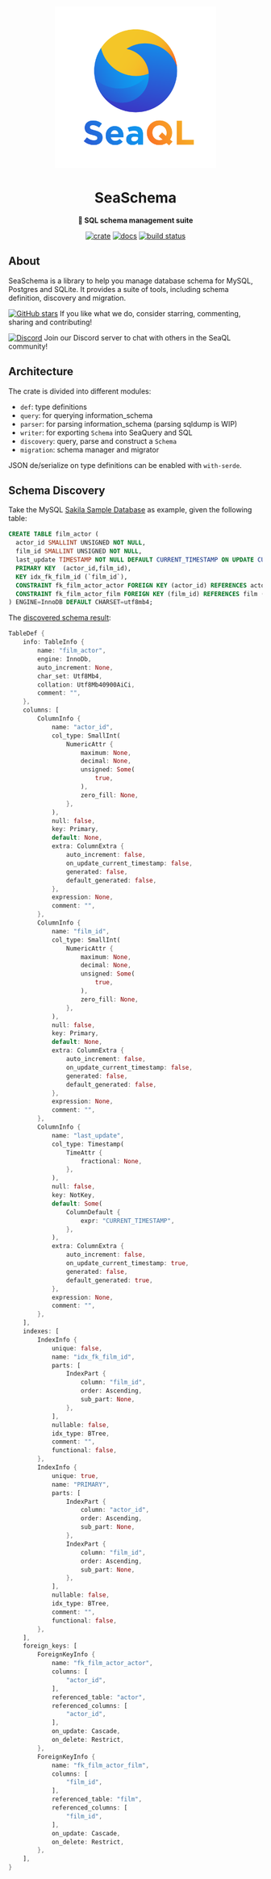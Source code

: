 <div align="center">

  <img src="docs/SeaQL logo dual.png" width="320"/>

  <h1>SeaSchema</h1>

  <p>
    <strong>🌿 SQL schema management suite</strong>
  </p>

  [![crate](https://img.shields.io/crates/v/sea-schema.svg)](https://crates.io/crates/sea-schema)
  [![docs](https://docs.rs/sea-schema/badge.svg)](https://docs.rs/sea-schema)
  [![build status](https://github.com/SeaQL/sea-schema/actions/workflows/rust.yml/badge.svg)](https://github.com/SeaQL/sea-schema/actions/workflows/rust.yml)

</div>

## About

SeaSchema is a library to help you manage database schema for MySQL, Postgres and SQLite. It provides a suite of tools, including schema definition, discovery and migration.

[![GitHub stars](https://img.shields.io/github/stars/SeaQL/sea-schema.svg?style=social&label=Star&maxAge=1)](https://github.com/SeaQL/sea-schema/stargazers/)
If you like what we do, consider starring, commenting, sharing and contributing!

[![Discord](https://img.shields.io/discord/873880840487206962?label=Discord)](https://discord.com/invite/uCPdDXzbdv)
Join our Discord server to chat with others in the SeaQL community!

## Architecture

The crate is divided into different modules:

+ `def`: type definitions
+ `query`: for querying information_schema
+ `parser`: for parsing information_schema (parsing sqldump is WIP)
+ `writer`: for exporting `Schema` into SeaQuery and SQL
+ `discovery`: query, parse and construct a `Schema`
+ `migration`: schema manager and migrator

JSON de/serialize on type definitions can be enabled with `with-serde`.

## Schema Discovery

Take the MySQL [Sakila Sample Database](tests/sakila/mysql/sakila-schema.sql) as example, given the following table:

```SQL
CREATE TABLE film_actor (
  actor_id SMALLINT UNSIGNED NOT NULL,
  film_id SMALLINT UNSIGNED NOT NULL,
  last_update TIMESTAMP NOT NULL DEFAULT CURRENT_TIMESTAMP ON UPDATE CURRENT_TIMESTAMP,
  PRIMARY KEY  (actor_id,film_id),
  KEY idx_fk_film_id (`film_id`),
  CONSTRAINT fk_film_actor_actor FOREIGN KEY (actor_id) REFERENCES actor (actor_id) ON DELETE RESTRICT ON UPDATE CASCADE,
  CONSTRAINT fk_film_actor_film FOREIGN KEY (film_id) REFERENCES film (film_id) ON DELETE RESTRICT ON UPDATE CASCADE
) ENGINE=InnoDB DEFAULT CHARSET=utf8mb4;

```

The [discovered schema result](tests/discovery/mysql/schema.rs):

```rust
TableDef {
    info: TableInfo {
        name: "film_actor",
        engine: InnoDb,
        auto_increment: None,
        char_set: Utf8Mb4,
        collation: Utf8Mb40900AiCi,
        comment: "",
    },
    columns: [
        ColumnInfo {
            name: "actor_id",
            col_type: SmallInt(
                NumericAttr {
                    maximum: None,
                    decimal: None,
                    unsigned: Some(
                        true,
                    ),
                    zero_fill: None,
                },
            ),
            null: false,
            key: Primary,
            default: None,
            extra: ColumnExtra {
                auto_increment: false,
                on_update_current_timestamp: false,
                generated: false,
                default_generated: false,
            },
            expression: None,
            comment: "",
        },
        ColumnInfo {
            name: "film_id",
            col_type: SmallInt(
                NumericAttr {
                    maximum: None,
                    decimal: None,
                    unsigned: Some(
                        true,
                    ),
                    zero_fill: None,
                },
            ),
            null: false,
            key: Primary,
            default: None,
            extra: ColumnExtra {
                auto_increment: false,
                on_update_current_timestamp: false,
                generated: false,
                default_generated: false,
            },
            expression: None,
            comment: "",
        },
        ColumnInfo {
            name: "last_update",
            col_type: Timestamp(
                TimeAttr {
                    fractional: None,
                },
            ),
            null: false,
            key: NotKey,
            default: Some(
                ColumnDefault {
                    expr: "CURRENT_TIMESTAMP",
                },
            ),
            extra: ColumnExtra {
                auto_increment: false,
                on_update_current_timestamp: true,
                generated: false,
                default_generated: true,
            },
            expression: None,
            comment: "",
        },
    ],
    indexes: [
        IndexInfo {
            unique: false,
            name: "idx_fk_film_id",
            parts: [
                IndexPart {
                    column: "film_id",
                    order: Ascending,
                    sub_part: None,
                },
            ],
            nullable: false,
            idx_type: BTree,
            comment: "",
            functional: false,
        },
        IndexInfo {
            unique: true,
            name: "PRIMARY",
            parts: [
                IndexPart {
                    column: "actor_id",
                    order: Ascending,
                    sub_part: None,
                },
                IndexPart {
                    column: "film_id",
                    order: Ascending,
                    sub_part: None,
                },
            ],
            nullable: false,
            idx_type: BTree,
            comment: "",
            functional: false,
        },
    ],
    foreign_keys: [
        ForeignKeyInfo {
            name: "fk_film_actor_actor",
            columns: [
                "actor_id",
            ],
            referenced_table: "actor",
            referenced_columns: [
                "actor_id",
            ],
            on_update: Cascade,
            on_delete: Restrict,
        },
        ForeignKeyInfo {
            name: "fk_film_actor_film",
            columns: [
                "film_id",
            ],
            referenced_table: "film",
            referenced_columns: [
                "film_id",
            ],
            on_update: Cascade,
            on_delete: Restrict,
        },
    ],
}
```
